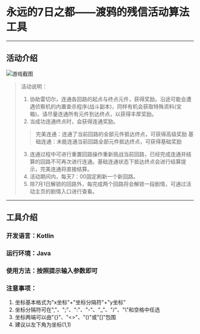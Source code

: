 # 永远的7日之都——渡鸦的残信活动算法工具
***
## 活动介绍
![游戏截图](https://i0.hdslb.com/bfs/article/6cf968e58d4d3604b39291a66ee5c610284f469e.jpg@1320w_642h.webp)
> 活动说明：
> 1. 协助雷切尔，连通各回路的起点与终点元件，获得奖励。沿途可能会遭遇侦察机的内置查杀程序(战斗副本)，同样有机会获取特殊资料(宝箱)。请尽量连通所有元件到达终点，以获得丰厚奖励。
> 2. 当成功连通终点时，会获得连通奖励。
>> 完美连通：连通了当前回路的全部元件抵达终点，可获得高级奖励
>> 基础连通：未能连通当前回路全部元件抵达终点，可获得基础奖励
> 3. 连通过程中可进行重置回路操作重新挑战当前回路，已经完成连通并结算的回路不可再次进行连通。基础连通状态下抵达终点会进行结算提示，完美连通将直接结算。
> 4. 活动期间内，每天7：00固定刷新一个新回路。
> 5. 除7月1日解锁的回路外，每完成两个回路将会解锁一段剧情，可通过活动主页的剧情入口进行查看。
***
## 工具介绍
### 开发语言：Kotlin  
### 运行环境：Java  
### 使用方法：按照提示输入参数即可  
### 注意事项：  
1. 坐标基本格式为"x坐标"+"坐标分隔符"+"y坐标"
2. 坐标分隔符可在","、";"、":"、"-"、"\_"、"/"、"\\"和空格中任选
3. 坐标两端可以由"{}"、"<>"、"()"或"[]"包围
4. 建议以左下角为坐标(1,1)
